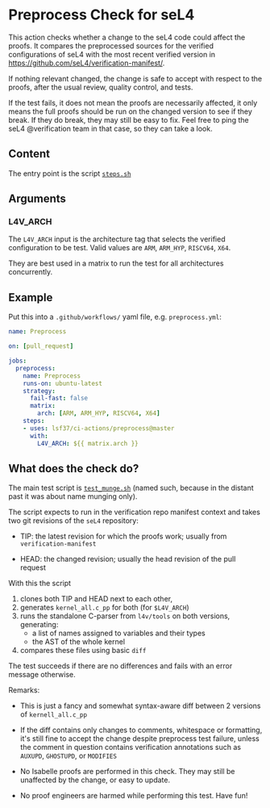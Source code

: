 <!--
     Copyright 2020, Data61, CSIRO (ABN 41 687 119 230)

     SPDX-License-Identifier: CC-BY-SA-4.0
-->

# Preprocess Check for seL4

This action checks whether a change to the seL4 code could affect the proofs.
It compares the preprocessed sources for the verified configurations of seL4
with the most recent verified version in
<https://github.com/seL4/verification-manifest/>.

If nothing relevant changed, the change is safe to accept with respect to the
proofs, after the usual review, quality control, and tests.

If the test fails, it does not mean the proofs are necessarily affected, it
only means the full proofs should be run on the changed version to see if
they break. If they do break, they may still be easy to fix. Feel free to
ping the seL4 @verification team in that case, so they can take a look.

## Content

The entry point is the script [`steps.sh`](steps.sh/)

## Arguments

### L4V_ARCH

The `L4V_ARCH` input is the architecture tag that selects the verified
configuration to be test. Valid values are `ARM`, `ARM_HYP`, `RISCV64`, `X64`.

They are best used in a matrix to run the test for all architectures
concurrently.

## Example

Put this into a `.github/workflows/` yaml file, e.g. `preprocess.yml`:

```yaml
name: Preprocess

on: [pull_request]

jobs:
  preprocess:
    name: Preprocess
    runs-on: ubuntu-latest
    strategy:
      fail-fast: false
      matrix:
        arch: [ARM, ARM_HYP, RISCV64, X64]
    steps:
    - uses: lsf37/ci-actions/preprocess@master
      with:
        L4V_ARCH: ${{ matrix.arch }}
```

## What does the check do?

The main test script is [`test_munge.sh`](test_munge.sh/) (named such,
because in the distant past it was about name munging only).

The script expects to run in the verification repo manifest context and
takes two git revisions of the `seL4` repository:

 - TIP: the latest revision for which the proofs work;
    usually from `verification-manifest`

 - HEAD: the changed revision; usually the head revision of
    the pull request

With this the script

1. clones both TIP and HEAD next to each other,
2. generates `kernel_all.c_pp` for both (for `$L4V_ARCH`)
3. runs the standalone C-parser from `l4v/tools` on both versions, generating:
   - a list of names assigned to variables and their types
   - the AST of the whole kernel
4. compares these files using basic `diff`

The test succeeds if there are no differences and fails with an error message
otherwise.

Remarks:

 - This is just a fancy and somewhat syntax-aware diff between 2 versions of `kernell_all.c_pp`

 - If the diff contains only changes to comments, whitespace or formatting,
   it's still fine to accept the change despite preprocess test failure,
   unless the comment in question contains verification annotations such
   as `AUXUPD`, `GHOSTUPD`, or `MODIFIES`

 - No Isabelle proofs are performed in this check. They may still be
    unaffected by the change, or easy to update.

 - No proof engineers are harmed while performing this test. Have fun!
